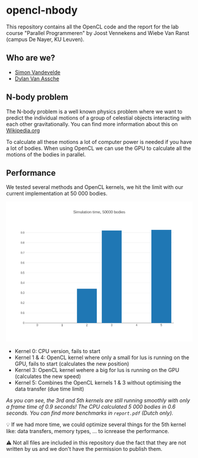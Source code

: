 # opencl-nbody
This repository contains all the OpenCL code and the report for the lab course "Parallel Programmeren" by Joost Vennekens and Wiebe Van Ranst (campus De Nayer, KU Leuven).

## Who are we?
- [Simon Vandevelde](https://github.com/Salt-Factory)
- [Dylan Van Assche](https://github.com/DylanVanAssche)

## N-body problem
The N-body problem is a well known physics problem where we want to predict the individual motions of a group of celestial objects interacting with each other gravitationally. You can find more information about this on [Wikipedia.org](https://en.wikipedia.org/wiki/N-body_problem)

To calculate all these motions a lot of computer power is needed if you have a lot of bodies. When using OpenCL we can use the GPU to calculate all the motions of the bodies in parallel.

## Performance
We tested several methods and OpenCL kernels, we hit the limit with our current implementation at 50 000 bodies.

![Simulation time](./grafiekskes/hist_simulation50000.png)

- Kernel 0: CPU version, fails to start
- Kernel 1 & 4: OpenCL kernel where only a small for lus is running on the GPU, fails to start (calculates the new position)
- Kernel 3: OpenCL kernel wehere a big for lus is running on the GPU (calculates the new speed)
- Kernel 5: Combines the OpenCL kernels 1 & 3 without optimising the data transfer (due time limit)

_As you can see, the 3rd and 5th kernels are still running smoothly with only a frame time of 0.9 seconds! The CPU calculated 5 000 bodies in 0.6 seconds. You can find more benchmarks in `report.pdf` (Dutch only)._

:bulb: If we had more time, we could optimize several things for the 5th kernel like: data transfers, memory types, ... to icnrease the performance.

:warning: Not all files are included in this repository due the fact that they are not written by us and we don't have the permission to publish them.
